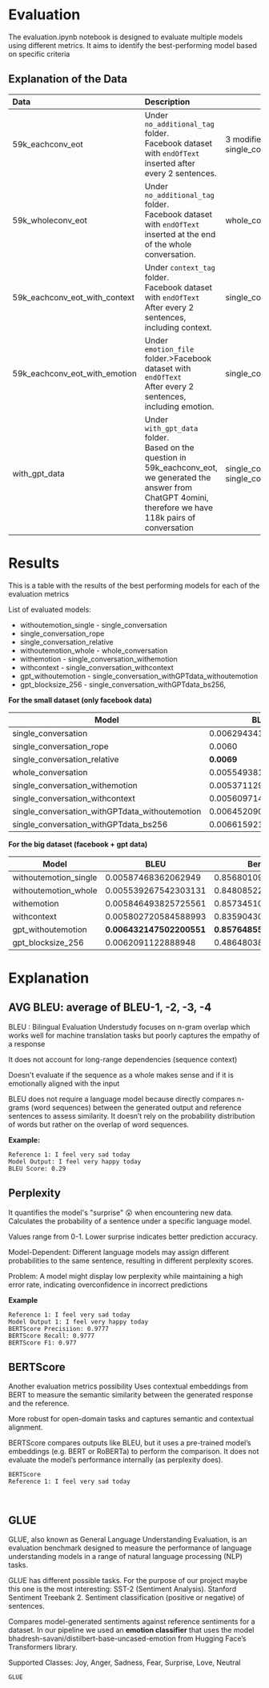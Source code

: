 
# Evaluation
The evaluation.ipynb notebook is designed to evaluate multiple models using different metrics. It aims to identify the best-performing model based on specific criteria

## Explanation of the Data
| Data   | Description                                                                                                                                                                                | Trained Model                              |
| :---------------------------- |:--------------------------|-----------------|
| 59k_eachconv_eot              | Under `no_additional_tag` folder. <br />Facebook dataset with `endOfText` inserted after  every 2 sentences.                                                                               | 3 modified models <br/> single_conversation |
| 59k_wholeconv_eot             | Under `no_additional_tag` folder. <br />Facebook dataset with `endOfText` inserted at  the end of the whole conversation.                                                                  | whole_conversation                         |
| 59k_eachconv_eot_with_context | Under `context_tag` folder.<br />Facebook dataset with `endOfText`  <br />After every 2 sentences, including context.                                                                      | single_conversation_withcontext            |
| 59k_eachconv_eot_with_emotion | Under `emotion_file` folder.>Facebook dataset with `endOfText`  <br />After every 2 sentences, including emotion.                                                                          | single_conversation_withemotion            |
| with_gpt_data                 | Under `with_gpt_data` folder.  <br /> Based on  the question in 59k_eachconv_eot, we generated  the answer from ChatGPT 4omini, therefore we have 118k pairs of conversation               | single_conversation_withGPTdata_bs256, single_conversation_withGPTdata_withoutemotion |

# Results
This is a table with the results of the best performing models for each of the evaluation metrics

List of evaluated models:
- withoutemotion_single - single_conversation
- single_conversation_rope
- single_conversation_relative
- withoutemotion_whole - whole_conversation
- withemotion - single_conversation_withemotion
- withcontext - single_conversation_withcontext
- gpt_withoutemotion - single_conversation_withGPTdata_withoutemotion
- gpt_blocksize_256 - single_conversation_withGPTdata_bs256,

**For the small dataset (only facebook data)**

| Model     | BLEU | Bert F1 |  GLUE | Perplexity |
|--------------------|---------------------|---------------------|---------------------|---------------------|
|single_conversation | 0.006294341508914749 | 0.8573648929595947 | 0.51 | 2864.188433546633 |
|single_conversation_rope | 0.0060 |  0.8589 | 0.42 | 2884.63 |
|single_conversation_relative | **0.0069** | 0.8260 | 0.4 | 375210408.83|
|whole_conversation | 0.005549381274013914 | 0.7825521230697632 | 0.4 | X |
|single_conversation_withemotion | 0.005371129646648176 | **0.8595598340034485** | **0.54** | 937750.794195298 |
|single_conversation_withcontext | 0.0056097142272521225 | 0.8526116013526917 | 0.42 | **2825.1275006949722** |
|single_conversation_withGPTdata_withoutemotion | 0.006452090556086916 | 0.8585449457168579 | 0.48 | 7074.3668454626595 |
|single_conversation_withGPTdata_bs256 | 0.00661592114219667 | 0.5561996102333069 | 0.35 | 24069.64634160262 |


**For the big dataset (facebook + gpt data)**

| Model     | BLEU | Bert F1 |  GLUE | Perplexity |
|--------------------|---------------------|---------------------|---------------------|---------------------|
|withoutemotion_single | 0.00587468362062949 | 0.8568010926246643 | **0.4727166374195705** | 84066.95248548205 |
|withoutemotion_whole | 0.005539267542303131 | 0.8480852246284485 | 0.43603242249519514 | 29549.33700155131 |
|withemotion | 0.005846493825725561 | 0.8573451042175293 | 0.4721316954959472 | 2008198.4398578384 |
|withcontext | 0.005802720584588993 | 0.8359043002128601 | 0.45884515751650373 | 63035.03316265359 |
|gpt_withoutemotion | **0.006432147502200551** | **0.8576485514640808** | 0.47171387983621627 | **28233.374812001217** |
|gpt_blocksize_256 | 0.0062091122888948 | 0.48648038506507874 | 0.34519929806969163 | 218114.86185134976 |


# Explanation
## AVG BLEU: average of BLEU-1, -2, -3, -4

BLEU : Bilingual Evaluation Understudy focuses on n-gram overlap which works well for machine translation tasks but poorly captures the empathy of a response

It does not account for long-range dependencies (sequence context)

Doesn't evaluate if the sequence as a whole makes sense and if it is emotionally aligned with the input

BLEU does not require a language model because directly compares n-grams (word sequences) between the generated output and reference sentences to assess similarity. It doesn’t rely on the probability distribution of words but rather on the overlap of word sequences.


**Example:**
```
Reference 1: I feel very sad today
Model Output: I feel very happy today
BLEU Score: 0.29
```

## Perplexity 
It quantifies the model's "surprise" 😮 when encountering new data. Calculates the probability of a sentence under a specific language model.

Values range from 0-1. Lower surprise indicates better prediction accuracy.

Model-Dependent: Different language models may assign different probabilities to the same sentence, resulting in different perplexity scores.

Problem: A model might display low perplexity while maintaining a high error rate, indicating overconfidence in incorrect predictions

**Example**
```
Reference 1: I feel very sad today
Model Output 1: I feel very happy today
BERTScore Precisiion: 0.9777
BERTScore Recall: 0.9777
BERTScore F1: 0.977
```

## BERTScore
Another evaluation metrics possibility
Uses contextual embeddings from BERT to measure the semantic similarity between the generated response and the reference.

More robust for open-domain tasks and captures semantic and contextual alignment.

BERTScore compares outputs like BLEU, but it uses a pre-trained model’s embeddings (e.g. BERT or RoBERTa) to perform the comparison. It does not evaluate the model’s performance internally (as perplexity does).

```
BERTScore
Reference 1: I feel very sad today



```

## GLUE
GLUE, also known as General Language Understanding Evaluation, is an evaluation benchmark designed to measure the performance of language understanding models in a range of natural language processing (NLP) tasks.

GLUE has different possible tasks. For the purpose of our project maybe this one is the most interesting: SST-2 (Sentiment Analysis). Stanford Sentiment Treebank 2. Sentiment classification (positive or negative) of sentences.

Compares model-generated sentiments against reference sentiments for a dataset. In our pipeline we used an **emotion classifier** that uses the model bhadresh-savani/distilbert-base-uncased-emotion from Hugging Face’s Transformers library. 

Supported Classes: Joy, Anger, Sadness, Fear, Surprise, Love, Neutral
```
GLUE

```



